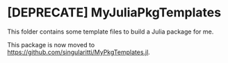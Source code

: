 # [DEPRECATE] MyJuliaPkgTemplates

This folder contains some template files to build a Julia package for me.

This package is now moved to https://github.com/singularitti/MyPkgTemplates.jl.
